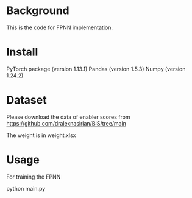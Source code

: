 # Background

This is the code for FPNN implementation. 

# Install
PyTorch package (version 1.13.1)
Pandas (version 1.5.3)
Numpy (version 1.24.2)

# Dataset
Please download the data of enabler scores from https://github.com/dralexnasirian/BIS/tree/main

The weight is in weight.xlsx

# Usage
For training the FPNN

python main.py




